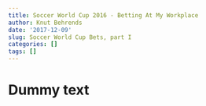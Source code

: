```yaml
---
title: Soccer World Cup 2016 - Betting At My Workplace
author: Knut Behrends
date: '2017-12-09'
slug: Soccer World Cup Bets, part I
categories: []
tags: []
---
```


# Dummy text

